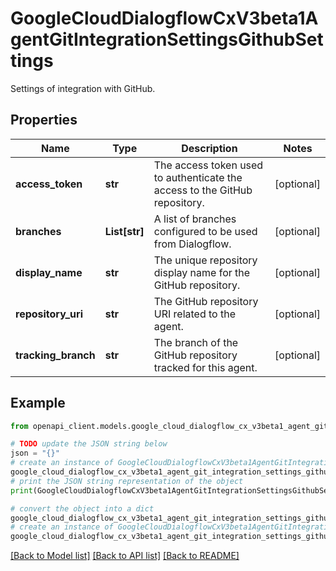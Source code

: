 # GoogleCloudDialogflowCxV3beta1AgentGitIntegrationSettingsGithubSettings

Settings of integration with GitHub.

## Properties

Name | Type | Description | Notes
------------ | ------------- | ------------- | -------------
**access_token** | **str** | The access token used to authenticate the access to the GitHub repository. | [optional] 
**branches** | **List[str]** | A list of branches configured to be used from Dialogflow. | [optional] 
**display_name** | **str** | The unique repository display name for the GitHub repository. | [optional] 
**repository_uri** | **str** | The GitHub repository URI related to the agent. | [optional] 
**tracking_branch** | **str** | The branch of the GitHub repository tracked for this agent. | [optional] 

## Example

```python
from openapi_client.models.google_cloud_dialogflow_cx_v3beta1_agent_git_integration_settings_github_settings import GoogleCloudDialogflowCxV3beta1AgentGitIntegrationSettingsGithubSettings

# TODO update the JSON string below
json = "{}"
# create an instance of GoogleCloudDialogflowCxV3beta1AgentGitIntegrationSettingsGithubSettings from a JSON string
google_cloud_dialogflow_cx_v3beta1_agent_git_integration_settings_github_settings_instance = GoogleCloudDialogflowCxV3beta1AgentGitIntegrationSettingsGithubSettings.from_json(json)
# print the JSON string representation of the object
print(GoogleCloudDialogflowCxV3beta1AgentGitIntegrationSettingsGithubSettings.to_json())

# convert the object into a dict
google_cloud_dialogflow_cx_v3beta1_agent_git_integration_settings_github_settings_dict = google_cloud_dialogflow_cx_v3beta1_agent_git_integration_settings_github_settings_instance.to_dict()
# create an instance of GoogleCloudDialogflowCxV3beta1AgentGitIntegrationSettingsGithubSettings from a dict
google_cloud_dialogflow_cx_v3beta1_agent_git_integration_settings_github_settings_from_dict = GoogleCloudDialogflowCxV3beta1AgentGitIntegrationSettingsGithubSettings.from_dict(google_cloud_dialogflow_cx_v3beta1_agent_git_integration_settings_github_settings_dict)
```
[[Back to Model list]](../README.md#documentation-for-models) [[Back to API list]](../README.md#documentation-for-api-endpoints) [[Back to README]](../README.md)


